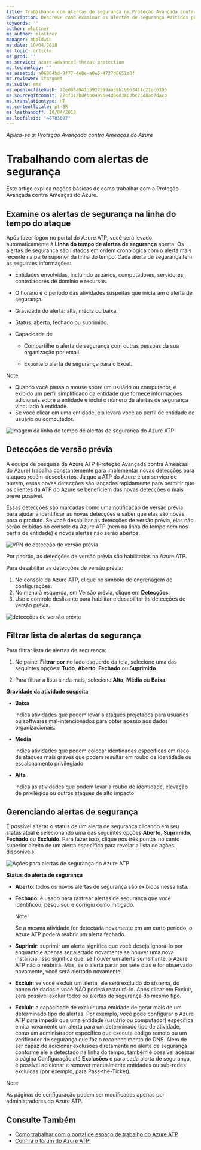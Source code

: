 ```yaml
---
title: Trabalhando com alertas de segurança na Proteção Avançada contra Ameaças do Azure | Microsoft Docs
description: Descreve como examinar os alertas de segurança emitidos pelo Azure ATP
keywords: ''
author: mlottner
ms.author: mlottner
manager: mbaldwin
ms.date: 10/04/2018
ms.topic: article
ms.prod: ''
ms.service: azure-advanced-threat-protection
ms.technology: ''
ms.assetid: a06004bd-9f77-4e8e-a0e5-4727d6651a0f
ms.reviewer: itargoet
ms.suite: ems
ms.openlocfilehash: 72ed08a941b5927599aa39b196634ffc21ac6395
ms.sourcegitcommit: 27cf312b8ebb04995e4d06d3a63bc75d8ad7dacb
ms.translationtype: HT
ms.contentlocale: pt-BR
ms.lasthandoff: 10/04/2018
ms.locfileid: "48783807"
---
```

*Aplica-se a: Proteção Avançada contra Ameaças do Azure*



# <a name="working-with-security-alerts"></a>Trabalhando com alertas de segurança
Este artigo explica noções básicas de como trabalhar com a Proteção Avançada contra Ameaças do Azure.

## Examine os alertas de segurança na linha do tempo do ataque <a name="review-suspicious-activities-on-the-attack-time-line"></a>
Após fazer logon no portal do Azure ATP, você será levado automaticamente à **Linha do tempo de alertas de segurança** aberta. Os alertas de segurança são listados em ordem cronológica com o alerta mais recente na parte superior da linha do tempo.
Cada alerta de segurança tem as seguintes informações:

-   Entidades envolvidas, incluindo usuários, computadores, servidores, controladores de domínio e recursos.

-   O horário e o período das atividades suspeitas que iniciaram o alerta de segurança.

-   Gravidade do alerta: alta, média ou baixa.

-   Status: aberto, fechado ou suprimido.

-   Capacidade de

    -   Compartilhe o alerta de segurança com outras pessoas da sua organização por email.

    -   Exporte o alerta de segurança para o Excel.

> [!NOTE]
> -   Quando você passa o mouse sobre um usuário ou computador, é exibido um perfil simplificado da entidade que fornece informações adicionais sobre a entidade e inclui o número de alertas de segurança vinculado à entidade.
> -   Se você clicar em uma entidade, ela levará você ao perfil de entidade de usuário ou computador.

![Imagem da linha do tempo de alertas de segurança do Azure ATP](media/atp-sa-timeline.png)

## Detecções de versão prévia<a name="preview-detections"></a>

A equipe de pesquisa da Azure ATP (Proteção Avançada contra Ameaças do Azure) trabalha constantemente para implementar novas detecções para ataques recém-descobertos. Já que a ATP do Azure é um serviço de nuvem, essas novas detecções são lançadas rapidamente para permitir que os clientes da ATP do Azure se beneficiem das novas detecções o mais breve possível.

Essas detecções são marcadas como uma notificação de versão prévia para ajudar a identificar as novas detecções e saber que elas são novas para o produto. Se você desabilitar as detecções de versão prévia, elas não serão exibidas no console da Azure ATP (nem na linha do tempo nem nos perfis de entidade) e novos alertas não serão abertos.

![VPN de detecção de versão prévia](./media/preview-detection-vpn.png) 

Por padrão, as detecções de versão prévia são habilitadas na Azure ATP. 

Para desabilitar as detecções de versão prévia:

1. No console da Azure ATP, clique no símbolo de engrenagem de configurações.
2. No menu à esquerda, em Versão prévia, clique em **Detecções**.
3. Use o controle deslizante para habilitar e desabilitar às detecções de versão prévia.
 
![detecções de versão prévia](./media/preview-detections.png) 


## <a name="filter-security-alerts-list"></a>Filtrar lista de alertas de segurança
Para filtrar lista de alertas de segurança:

1.  No painel **Filtrar por** no lado esquerdo da tela, selecione uma das seguintes opções: **Tudo**, **Aberto**, **Fechado** ou **Suprimido**.

2.  Para filtrar a lista ainda mais, selecione **Alta**, **Média** ou **Baixa**.

**Gravidade da atividade suspeita**

-   **Baixa**

    Indica atividades que podem levar a ataques projetados para usuários ou softwares mal-intencionados para obter acesso aos dados organizacionais.

-   **Média**

    Indica atividades que podem colocar identidades específicas em risco de ataques mais graves que podem resultar em roubo de identidade ou escalonamento privilegiado

-   **Alta**

    Indica as atividades que podem levar a roubo de identidade, elevação de privilégios ou outros ataques de alto impacto


## <a name="managing-security-alerts"></a>Gerenciando alertas de segurança
É possível alterar o status de um alerta de segurança clicando em seu status atual e selecionando uma das seguintes opções **Aberto**, **Suprimido**, **Fechado** ou **Excluído**.
Para fazer isso, clique nos três pontos no canto superior direito de um alerta específico para revelar a lista de ações disponíveis.

![Ações para alertas de segurança do Azure ATP](./media/atp-sa-actions.png)

**Status do alerta de segurança**

-   **Aberto**: todos os novos alertas de segurança são exibidos nessa lista.

-   **Fechado**: é usado para rastrear alertas de segurança que você identificou, pesquisou e corrigiu como mitigado.

    > [!NOTE]
    > Se a mesma atividade for detectada novamente em um curto período, o Azure ATP poderá reabrir um alerta fechado.

-   **Suprimir**: suprimir um alerta significa que você deseja ignorá-lo por enquanto e apenas ser alertado novamente se houver uma nova instância. Isso significa que, se houver um alerta semelhante, o Azure ATP não o reabrirá. Mas, se o alerta parar por sete dias e for observado novamente, você será alertado novamente.

- **Excluir**: se você excluir um alerta, ele será excluído do sistema, do banco de dados e você NÃO poderá restaurá-lo. Após clicar em Excluir, será possível excluir todos os alertas de segurança do mesmo tipo.

- **Excluir**: a capacidade de excluir uma entidade de gerar mais de um determinado tipo de alertas. Por exemplo, você pode configurar o Azure ATP para impedir que uma entidade (usuário ou computador) específica emita novamente um alerta para um determinado tipo de atividade, como um administrador específico que executa código remoto ou um verificador de segurança que faz o reconhecimento de DNS. Além de ser capaz de adicionar exclusões diretamente no alerta de segurança conforme ele é detectado na linha do tempo, também é possível acessar a página Configuração até **Exclusões** e para cada alerta de segurança, é possível adicionar e remover manualmente entidades ou sub-redes excluídas (por exemplo, para Pass-the-Ticket). 

> [!NOTE]
> As páginas de configuração podem ser modificadas apenas por administradores do Azure ATP.


## <a name="see-also"></a>Consulte Também

- [Como trabalhar com o portal de espaço de trabalho do Azure ATP](workspace-portal.md)
- [Confira o fórum do Azure ATP!](https://aka.ms/azureatpcommunity)